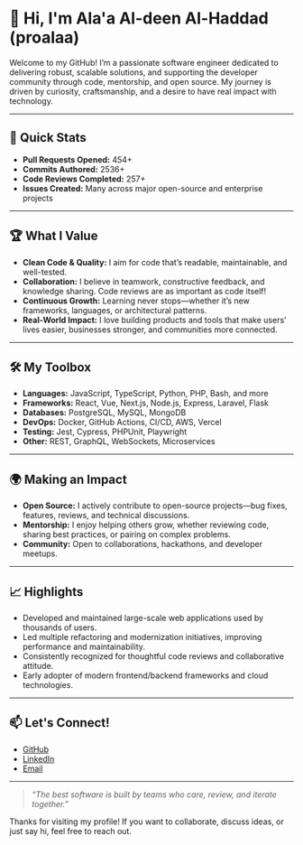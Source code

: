 # 👋 Hi, I'm Ala'a Al-deen Al-Haddad (proalaa)

Welcome to my GitHub! I’m a passionate software engineer dedicated to delivering robust, scalable solutions, and supporting the developer community through code, mentorship, and open source. My journey is driven by curiosity, craftsmanship, and a desire to have real impact with technology.

---

## 🚀 Quick Stats

- **Pull Requests Opened:** 454+
- **Commits Authored:** 2536+
- **Code Reviews Completed:** 257+
- **Issues Created:** Many across major open-source and enterprise projects

---

## 🏆 What I Value

- **Clean Code & Quality:** I aim for code that’s readable, maintainable, and well-tested.
- **Collaboration:** I believe in teamwork, constructive feedback, and knowledge sharing. Code reviews are as important as code itself!
- **Continuous Growth:** Learning never stops—whether it’s new frameworks, languages, or architectural patterns.
- **Real-World Impact:** I love building products and tools that make users’ lives easier, businesses stronger, and communities more connected.

---

## 🛠️ My Toolbox

- **Languages:** JavaScript, TypeScript, Python, PHP, Bash, and more
- **Frameworks:** React, Vue, Next.js, Node.js, Express, Laravel, Flask
- **Databases:** PostgreSQL, MySQL, MongoDB
- **DevOps:** Docker, GitHub Actions, CI/CD, AWS, Vercel
- **Testing:** Jest, Cypress, PHPUnit, Playwright
- **Other:** REST, GraphQL, WebSockets, Microservices

---

## 🌍 Making an Impact

- **Open Source:** I actively contribute to open-source projects—bug fixes, features, reviews, and technical discussions.
- **Mentorship:** I enjoy helping others grow, whether reviewing code, sharing best practices, or pairing on complex problems.
- **Community:** Open to collaborations, hackathons, and developer meetups.

---

## 📈 Highlights

- Developed and maintained large-scale web applications used by thousands of users.
- Led multiple refactoring and modernization initiatives, improving performance and maintainability.
- Consistently recognized for thoughtful code reviews and collaborative attitude.
- Early adopter of modern frontend/backend frameworks and cloud technologies.

---

## 📫 Let's Connect!

- [GitHub](https://github.com/proalaa)
- [LinkedIn](https://www.linkedin.com/in/proalaa) <!-- Update with your actual LinkedIn if available -->
- [Email](mailto:alaa.haddad.dev@gmail.com) <!-- Update with your actual email if you wish -->

---

> _“The best software is built by teams who care, review, and iterate together.”_

Thanks for visiting my profile! If you want to collaborate, discuss ideas, or just say hi, feel free to reach out.
